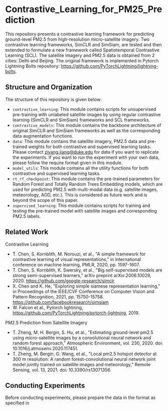 # Contrastive_Learning_for_PM25_Prediction
This repository presents a contrastive learning framework for predicting ground-level PM2.5 from high-resolution micro-satellite imagery. Two contrastive learning frameworks, SimCLR and SimSiam, are tested and then extended to formulate a new framework called Spatiotemporal Contrastive Learning (SCL). The satellite imagery and PM2.5 data is obtained from 2 cities: Delhi and Beijing. The original framework is implemented in Pytorch Lightning Bolts repository: https://github.com/PyTorchLightning/lightning-bolts. 

## Structure and Organization
The structure of this repository is given below:
- `contrastive_learning`: This module contains scripts for unsupervised pre-training with unlabeled satellite images by using regular contrastive learning (SimCLR and SimSiam) frameworks and SCL frameworks.
- `contrastive_models`: This module contains the backbone architecture of original SimCLR and SimSiam frameworks as well as the corresponding data augmentation functions.
- `data`: This module contains the satellite imagery, PM2.5 data and pre-trained weights for both contrastive and supervised learning tasks. Please contact ziyang.jiang@duke.edu for data if you want to replicate the experiments. If you want to run the experiment with your own data, please follow the require format given in this module.
- `model_utils`: This module contains all the utility functions for both contrastive and supervised learning tasks.
- `rt_rf_checkpoint`: This module contains the pre-trained parameters for Random Forest and Totally Random Trees Embedding models, which are used for predicting PM2.5 with multi-modal data (e.g. satellite images, meteorology, AOD, etc.). This is considered as future work and is beyond the scope of this paper.
- `supervised_learning`: This module contains scripts for training and testing the pre-trained model with satellite images and corresponding PM2.5 labels. 

## Related Work
Contrastive Learning
- T. Chen, S. Kornblith, M. Norouzi, et al., "A simple framework for contrastive learning of visual representations," in International conference on machine learning, PMLR, 2020, pp. 1597-1607.
- T. Chen, S. Kornblith, K. Swersky, et al., "Big self-supervised models are strong semi-supervised learners," arXiv preprint arXiv:2006.10029, 2020. https://github.com/google-research/simclr
- X. Chen and K. He, "Exploring simple siamese representation learning," in Proceedings of the IEEE/CVF Conference on Computer Vision and Pattern Recognition, 2021, pp. 15750-15758. https://github.com/facebookresearch/simsiam
- W. Falcon et al., Pytorch lightning, https://github.com/PyTorchLightning/pytorch-lightning, 2019.

PM2.5 Prediction from Satellite Imagery
- T. Zheng, M. H. Bergin, S. Hu, et al., "Estimating ground-level pm2.5 using micro-satellite images by a convolutional neural network and random forest approach," Atmospheric Environment, vol. 230, 2020. doi: 10.1016/j.atmosenv.2020.117451.
- T. Zheng, M. Bergin, G. Wang, et al., "Local pm2.5 hotspot detector at 300 m resolution: A random forest-convolutional neural network joint model jointly trained on satellite images and meteorology," Remote Sensing, vol. 13, 2021. doi: 10.3390/rs13071356.

## Conducting Experiments
Before conducting experiments, please prepare the data in the format as specified in
